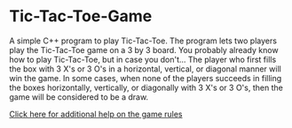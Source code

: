 # Tic-Tac-Toe-Game
A simple C++ program to play Tic-Tac-Toe.
The program lets two players play the Tic-Tac-Toe game on a 3 by 3 board.
You probably already know how to play Tic-Tac-Toe, but in case you don't...
The player who first fills the box with 3 X's or 3 O's in a horizontal, vertical, or diagonal manner will win the game.
In some cases, when none of the players succeeds in filling the boxes horizontally, vertically, or diagonally with 3 X's or 3 O's, then the game will be considered to be a draw.

[Click here for additional help on the game rules](https://www.wikihow.com/Play-Tic-Tac-Toe)
